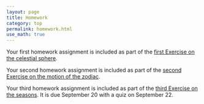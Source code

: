 ```yaml
---
layout: page
title: Homework
category: top
permalink: homework.html
use_math: true
---
```


Your first homework assignment is included as part of the <a href="tutorials/celestial-sphere/celestial-sphere.pdf">first Exercise on the celestial sphere</a>. 

Your second homework assignment is included as part of the <a href="tutorials/zodiac-motion/zodiac-motion.pdf">second Exercise on the motion of the zodiac</a>. 

Your third homework assignment is included as part of the <a href="tutorials/the-seasons/the-seasons.pdf">third Exercise on the seasons</a>. It is due September 20 with a quiz on September 22.

